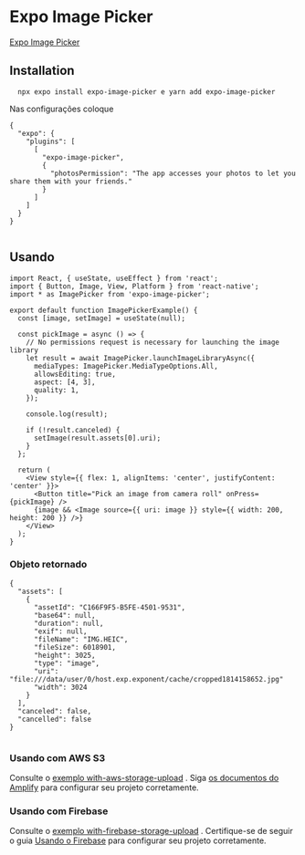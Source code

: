 # Expo Image Picker

<a href="https://docs.expo.dev/versions/latest/sdk/imagepicker/">Expo Image Picker</a>

## Installation

      npx expo install expo-image-picker e yarn add expo-image-picker

Nas configurações coloque 


```
{
  "expo": {
    "plugins": [
      [
        "expo-image-picker",
        {
          "photosPermission": "The app accesses your photos to let you share them with your friends."
        }
      ]
    ]
  }
}


```

## Usando 

```
import React, { useState, useEffect } from 'react';
import { Button, Image, View, Platform } from 'react-native';
import * as ImagePicker from 'expo-image-picker';

export default function ImagePickerExample() {
  const [image, setImage] = useState(null);

  const pickImage = async () => {
    // No permissions request is necessary for launching the image library
    let result = await ImagePicker.launchImageLibraryAsync({
      mediaTypes: ImagePicker.MediaTypeOptions.All,
      allowsEditing: true,
      aspect: [4, 3],
      quality: 1,
    });

    console.log(result);

    if (!result.canceled) {
      setImage(result.assets[0].uri);
    }
  };

  return (
    <View style={{ flex: 1, alignItems: 'center', justifyContent: 'center' }}>
      <Button title="Pick an image from camera roll" onPress={pickImage} />
      {image && <Image source={{ uri: image }} style={{ width: 200, height: 200 }} />}
    </View>
  );
}

```


### Objeto retornado

```
{
  "assets": [
    {
      "assetId": "C166F9F5-B5FE-4501-9531",
      "base64": null,
      "duration": null,
      "exif": null,
      "fileName": "IMG.HEIC",
      "fileSize": 6018901,
      "height": 3025,
      "type": "image",
      "uri": "file:///data/user/0/host.exp.exponent/cache/cropped1814158652.jpg"
      "width": 3024
    }
  ],
  "canceled": false,
  "cancelled": false
}


```

### Usando com AWS S3
Consulte o <a href="https://github.com/expo/examples/tree/master/with-aws-storage-upload">exemplo with-aws-storage-upload</a> . Siga <a href="https://docs.amplify.aws/">os documentos do Amplify</a> para configurar seu projeto corretamente.

### Usando com Firebase
Consulte o <a href="https://github.com/expo/examples/tree/master/with-firebase-storage-upload">exemplo with-firebase-storage-upload</a> . Certifique-se de seguir o guia <a href="https://docs.expo.dev/guides/using-firebase">Usando o Firebase</a> para configurar seu projeto corretamente.


